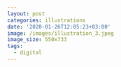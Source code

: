 ```yaml
---
layout: post
categories: illustrations
date: '2020-01-26T12:05:23+03:00'
image: /images/illustration_3.jpeg
image_size: 550x733
tags:
  - digital
---
```

